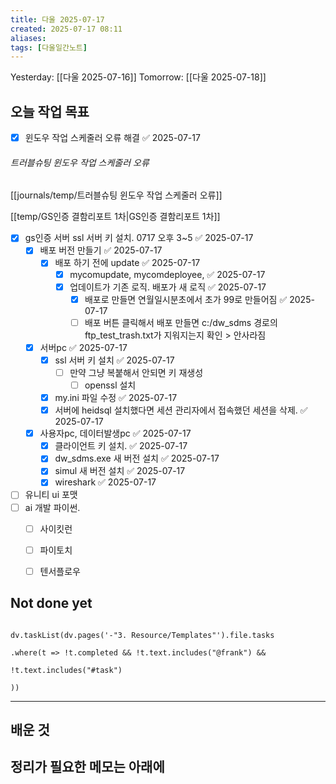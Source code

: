 ```yaml
---
title: 다울 2025-07-17
created: 2025-07-17 08:11
aliases: 
tags: [다울일간노트]
---
```



Yesterday: [[다울 2025-07-16]] 
Tomorrow: [[다울 2025-07-18]] 



## 오늘 작업 목표
- [x] 윈도우 작업 스케줄러 오류 해결 ✅ 2025-07-17
###### 트러블슈팅 윈도우 작업 스케줄러 오류
[[journals/temp/트러블슈팅 윈도우 작업 스케줄러 오류]]


[[temp/GS인증 결함리포트 1차|GS인증 결함리포트 1차]]
- [x] gs인증 서버 ssl 서버 키 설치. 0717 오후 3~5 ✅ 2025-07-17
	- [x] 배포 버전 만들기 ✅ 2025-07-17
		- [x] 배포 하기 전에 update ✅ 2025-07-17
			- [x] mycomupdate, mycomdeployee, ✅ 2025-07-17
			- [x] 업데이트가 기존 로직. 배포가 새 로직 ✅ 2025-07-17
				- [x] 배포로 만들면 연월일시분초에서 초가 99로 만들어짐 ✅ 2025-07-17
				- [ ] 배포 버튼 클릭해서 배포 만들면 c:/dw_sdms 경로의 ftp_test_trash.txt가 지워지는지 확인 > 안사라짐
	- [x] 서버pc ✅ 2025-07-17
		- [x] ssl 서버 키 설치 ✅ 2025-07-17
			- [ ] 만약 그냥 복붙해서 안되면 키 재생성
				- [ ] openssl 설치
		- [x] my.ini 파일 수정 ✅ 2025-07-17
		- [x] 서버에 heidsql 설치했다면 세션 관리자에서 접속했던 세션을 삭제. ✅ 2025-07-17
	- [x] 사용자pc, 데이터발생pc ✅ 2025-07-17
		- [x] 클라이언트 키 설치. ✅ 2025-07-17
		- [x] dw_sdms.exe 새 버전 설치 ✅ 2025-07-17
		- [x] simul 새 버전 설치 ✅ 2025-07-17
		- [x] wireshark ✅ 2025-07-17

- [ ] 유니티 ui 포맷 
- [ ] ai 개발 파이썬.
	- [ ] 사이킷런
	- [ ] 파이토치
	- [ ] 텐서플로우



## Not done yet

```dataviewjs

dv.taskList(dv.pages('-"3. Resource/Templates"').file.tasks

.where(t => !t.completed && !t.text.includes("@frank") &&

!t.text.includes("#task")

))

```

---

## 배운 것




## 정리가 필요한 메모는 아래에



